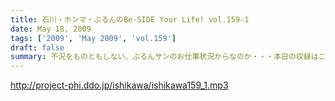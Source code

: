 ```yaml
---
title: 石川・ホンマ・ぶるんのBe-SIDE Your Life! vol.159-1
date: May 18, 2009
tags: ['2009', 'May 2009', 'vol.159']
draft: false
summary: 不況をものともしない、ぶるんサンのお仕事状況からなのか・・・本日の収録はこの人達での発進となりました～～～！！！NAMAE
---
```


http://project-phi.ddo.jp/ishikawa/ishikawa159_1.mp3
